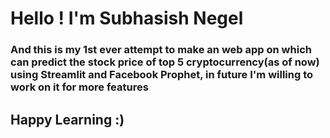# Hello ! I'm Subhasish Negel
### And this is my 1st ever attempt to make an web app on which can predict the stock price of top 5 cryptocurrency(as of now) using Streamlit and Facebook Prophet, in future I'm willing to work on it for more features 
## Happy Learning :)
